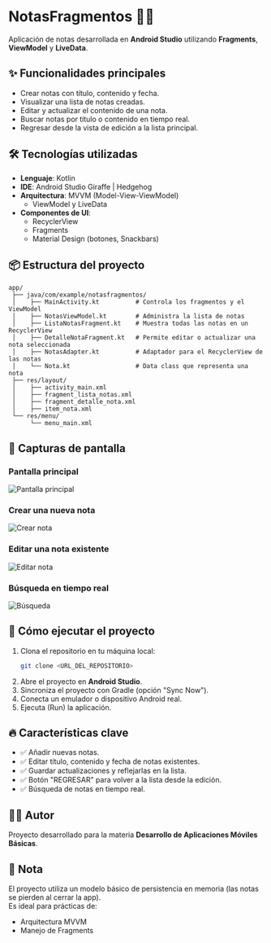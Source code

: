 # NotasFragmentos 📒✨

Aplicación de notas desarrollada en **Android Studio** utilizando **Fragments**, **ViewModel** y **LiveData**.

## ✨ Funcionalidades principales
- Crear notas con título, contenido y fecha.
- Visualizar una lista de notas creadas.
- Editar y actualizar el contenido de una nota.
- Buscar notas por título o contenido en tiempo real.
- Regresar desde la vista de edición a la lista principal.

## 🛠️ Tecnologías utilizadas
- **Lenguaje**: Kotlin
- **IDE**: Android Studio Giraffe | Hedgehog
- **Arquitectura**: MVVM (Model-View-ViewModel)
  - ViewModel y LiveData
- **Componentes de UI**:
  - RecyclerView
  - Fragments
  - Material Design (botones, Snackbars)

## 📦 Estructura del proyecto
```plaintext
app/
 ├── java/com/example/notasfragmentos/
 │    ├── MainActivity.kt          # Controla los fragmentos y el ViewModel
 │    ├── NotasViewModel.kt        # Administra la lista de notas
 │    ├── ListaNotasFragment.kt    # Muestra todas las notas en un RecyclerView
 │    ├── DetalleNotaFragment.kt   # Permite editar o actualizar una nota seleccionada
 │    ├── NotasAdapter.kt          # Adaptador para el RecyclerView de las notas
 │    └── Nota.kt                  # Data class que representa una nota
 ├── res/layout/
 │    ├── activity_main.xml
 │    ├── fragment_lista_notas.xml
 │    ├── fragment_detalle_nota.xml
 │    ├── item_nota.xml
 └── res/menu/
      └── menu_main.xml
```
## 📸 Capturas de pantalla
### Pantalla principal
![Pantalla principal](images/imagen1.png)

### Crear una nueva nota
![Crear nota](images/crear_nota.png)

### Editar una nota existente
![Editar nota](images/editar_nota.png)

### Búsqueda en tiempo real
![Búsqueda](images/busqueda_nota.png)

## 🚀 Cómo ejecutar el proyecto
1. Clona el repositorio en tu máquina local:
   ```bash
   git clone <URL_DEL_REPOSITORIO>
   ```
2. Abre el proyecto en **Android Studio**.
3. Sincroniza el proyecto con Gradle (opción "Sync Now").
4. Conecta un emulador o dispositivo Android real.
5. Ejecuta (Run) la aplicación.

## 🔥 Características clave
- ✅ Añadir nuevas notas.
- ✅ Editar título, contenido y fecha de notas existentes.
- ✅ Guardar actualizaciones y reflejarlas en la lista.
- ✅ Botón "REGRESAR" para volver a la lista desde la edición.
- ✅ Búsqueda de notas en tiempo real.

## 👨‍💻 Autor
Proyecto desarrollado para la materia **Desarrollo de Aplicaciones Móviles Básicas**.

## 🧠 Nota
El proyecto utiliza un modelo básico de persistencia en memoria (las notas se pierden al cerrar la app).  
Es ideal para prácticas de:
- Arquitectura MVVM
- Manejo de Fragments
